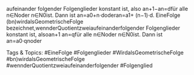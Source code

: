 aufeinander folgender Folgenglieder konstant ist, also an+1−an=dfür alle n∈Noder n∈N0ist.
Dann ist an=a0+n·doderan=a1+ (n−1)·d.
EineFolge (bn)wirdalsGeometrischeFolge bezeichnet,wennderQuotientzweiaufeinanderfolgender
Folgenglieder konstant ist, alsoan+1
an=qfür alle n∈Noder n∈N0ist. Dann ist an=a0·qnoder

   Tags & Topics:
   #EineFolge
   #Folgenglieder
   #WirdalsGeometrischeFolge
   #bn)wirdalsGeometrischeFolge
   #wennderQuotientzweiaufeinanderfolgender
   #Folgenglied